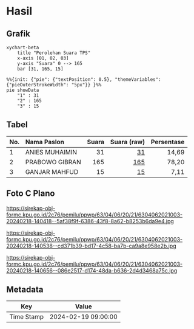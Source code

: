 # Hasil

## Grafik

```mermaid
xychart-beta
    title "Perolehan Suara TPS"
    x-axis [01, 02, 03]
    y-axis "Suara" 0 --> 165
    bar [31, 165, 15]
```

```mermaid
%%{init: {"pie": {"textPosition": 0.5}, "themeVariables": {"pieOuterStrokeWidth": "5px"}} }%%
pie showData
    "1" : 31
    "2" : 165
    "3" : 15
```

## Tabel

| No. | Nama Paslon    | Suara | Suara (raw) | Persentase |
|:--- |:-------------- | -----:| -----------:| ----------:|
| 1   | ANIES MUHAIMIN | 31    | [31][p-1]   | 14,69      |
| 2   | PRABOWO GIBRAN | 165   | [165][p-2]  | 78,20      |
| 3   | GANJAR MAHFUD  | 15    | [15][p-3]   | 7,11       |


[p-1]: https://github.com/gigit-pemilu/pemilu-2024-63-kalimantan-selatan/blob/main/pilpres/hitung-suara/sub/63-kalimantan-selatan/sub/04-barito-kuala/sub/06-mandastana/sub/2021-karang-indah/sub/003-tps/sub/paslon-1.txt
[p-2]: https://github.com/gigit-pemilu/pemilu-2024-63-kalimantan-selatan/blob/main/pilpres/hitung-suara/sub/63-kalimantan-selatan/sub/04-barito-kuala/sub/06-mandastana/sub/2021-karang-indah/sub/003-tps/sub/paslon-2.txt
[p-3]: https://github.com/gigit-pemilu/pemilu-2024-63-kalimantan-selatan/blob/main/pilpres/hitung-suara/sub/63-kalimantan-selatan/sub/04-barito-kuala/sub/06-mandastana/sub/2021-karang-indah/sub/003-tps/sub/paslon-3.txt

## Foto C Plano

https://sirekap-obj-formc.kpu.go.id/2c76/pemilu/ppwp/63/04/06/20/21/6304062021003-20240218-140418--5af38f9f-6386-43f8-8a62-b8253b6da9e4.jpg

https://sirekap-obj-formc.kpu.go.id/2c76/pemilu/ppwp/63/04/06/20/21/6304062021003-20240218-140538--cd371b39-bd17-4c58-ba7b-ca9a8e958e2b.jpg

https://sirekap-obj-formc.kpu.go.id/2c76/pemilu/ppwp/63/04/06/20/21/6304062021003-20240218-140656--086e2517-d174-48da-b636-2d4d3468a75c.jpg


## Metadata

| Key        | Value               |
| ---------- | ------------------- |
| Time Stamp | 2024-02-19 09:00:00 |




